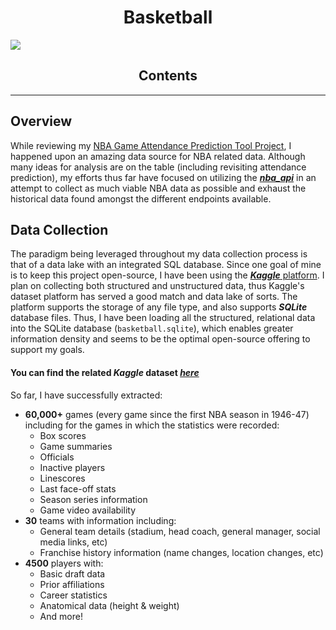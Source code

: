 <h1 align='center'> Basketball </h1> 

<img src="https://unsplash.com/photos/EsDKfKpalK4/download?force=true">

<h2 align='center'> Contents </h2>

---
## Overview

While reviewing my [NBA Game Attendance Prediction Tool Project](https://github.com/wyattowalsh/NBA-attendance-prediction), I happened upon an amazing data source for NBA related data. Although many ideas for analysis are on the table (including revisiting attendance prediction), my efforts thus far have focused on utilizing the [***nba_api***](https://github.com/swar/nba_api) in an attempt to collect as much viable NBA data as possible and exhaust the historical data found amongst the different endpoints available. 

## Data Collection

The paradigm being leveraged throughout my data collection process is that of a data lake with an integrated SQL database. Since one goal of mine is to keep this project open-source, I have been using the [***Kaggle*** platform](https://www.kaggle.com). I plan on collecting both structured and unstructured data, thus Kaggle's dataset platform has served a good match and data lake of sorts. The platform supports the storage of any file type, and also supports ***SQLite*** database files. Thus, I have been loading all the structured, relational data into the SQLite database (`basketball.sqlite`), which enables greater information density and seems to be the optimal open-source offering to support my goals. 

#### You can find the related *Kaggle* dataset [***here***](https://www.kaggle.com/wyattowalsh/basketball)

So far, I have successfully extracted:

- **60,000+** games (every game since the first NBA season in 1946-47) including for the games in which the statistics were recorded:
  - Box scores
  - Game summaries
  - Officials
  - Inactive players
  - Linescores
  - Last face-off stats
  - Season series information
  - Game video availability
- **30** teams with information including:
  - General team details (stadium, head coach, general manager, social media links, etc)
  - Franchise history information (name changes, location changes, etc)
- **4500** players with:
  - Basic draft data
  - Prior affiliations
  - Career statistics
  - Anatomical data (height & weight)
  - And more!
